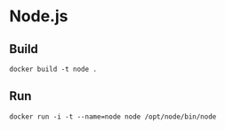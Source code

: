 # Node.js

## Build

    docker build -t node .

## Run

    docker run -i -t --name=node node /opt/node/bin/node
